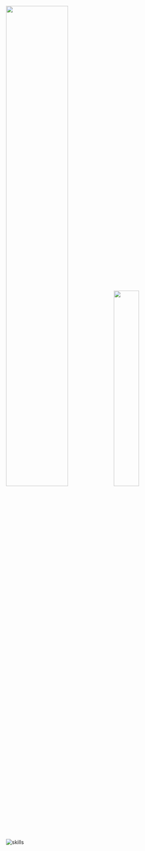 <p>
  <img src="https://github-readme-stats.vercel.app/api?username=ShenHaoCore&show_icons=true&hide_border=true" width="58%" />
  <img src="https://github-readme-stats.vercel.app/api/top-langs/?username=ShenHaoCore&layout=compact&hide_border=true&langs_count=10" width="37%" /> 
</p>

![skills](https://skillicons.dev/icons?i=cs,dotnet,py,html,css,js,nodejs,md,docker,linux,nginx,mysql,redis,sqlite,git,github,githubactions,visualstudio,vscode,jenkins,powershell)
